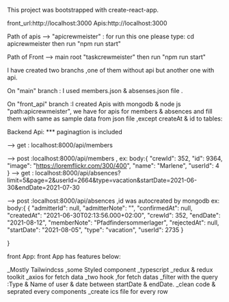 This project was bootstrapped with create-react-app.

front_url:http://localhost:3000
Apis:http://localhost:3000

Path of apis --> "apicrewmeister" : for run this one please type:
cd apicrewmeister then run "npm run start"

Path of Front --> main root "taskcrewmeister" then run "npm run start"

I have created two branchs ,one of them without api but another one with api.

On "main" branch : I used members.json & absenses.json file .

On "front_api" branch :I created Apis with mongodb & node js "path:apicrewmeister", we have for apis for members & absences and fill them with same as sample data from json file ,except createAt & id to tables:

Backend Api:
\*\*\* paginagtion is included

--> get : localhost:8000/api/members

--> post :localhost:8000/api/members , ex: body:{
"crewId": 352,
"id": 9364,
"image": "https://loremflickr.com/300/400",
"name": "Marlene",
"userId": 4
}
--> get : localhost:8000/api/absences?limit=5&page=2&userId=2664&type=vacation&startDate=2021-06-30&endDate=2021-07-30

--> post :localhost:8000/api/absences ,id was autocreated by mongodb ex: body:{
{ "admitterId": null,
"admitterNote": "",
"confirmedAt": null,
"createdAt": "2021-06-30T02:13:56.000+02:00",
"crewId": 352,
"endDate": "2021-08-12",
"memberNote": "Pfadfindersommerlager",
"rejectedAt": null,
"startDate": "2021-08-05",
"type": "vacation",
"userId": 2735
}

}

front App:
front App has features below:

\_Mostly Tailwindcss ,some Styled component
\_typescript
\_redux & redux toolkit
\_axios for fetch data
\_two hook ,for fetch datas
\_filter with the query :Type & Name of user & date between startDate & endDate.
\_clean code & seprated every components
\_create ics file for every row
